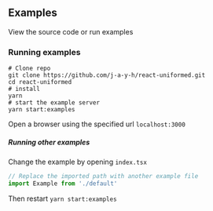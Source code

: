 ## Examples

View the source code or run examples

### Running examples
```shell
# Clone repo
git clone https://github.com/j-a-y-h/react-uniformed.git
cd react-uniformed
# install
yarn
# start the example server
yarn start:examples
```
Open a browser using the specified url `localhost:3000`

##### Running other examples
Change the example by opening `index.tsx`
```javascript
// Replace the imported path with another example file
import Example from './default'
```
Then restart `yarn start:examples`